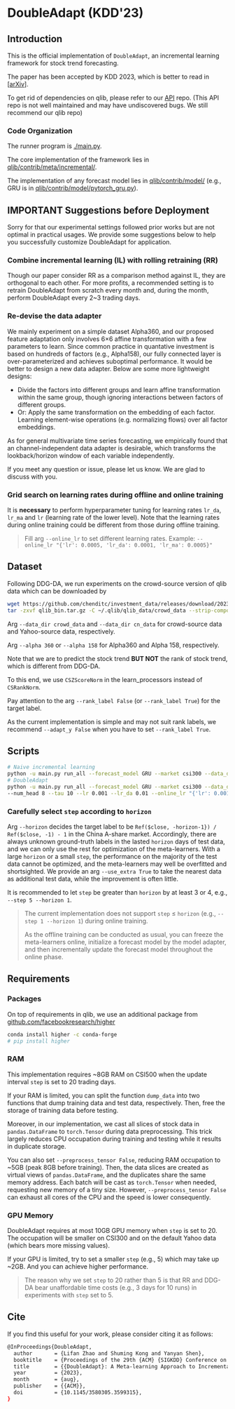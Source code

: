 # DoubleAdapt (KDD'23)

## Introduction
This is the official implementation of `DoubleAdapt`, an incremental learning framework for stock trend forecasting.

The paper has been accepted by KDD 2023, which is better to read in [[arXiv](https://arxiv.org/abs/2306.09862)].

To get rid of dependencies on qlib, please refer to our [API](https://github.com/SJTU-Quant/DoubleAdapt) repo. (This API repo is not well maintained and may have undiscovered bugs. We still recommend our qlib repo)

### Code Organization
The runner program is [./main.py](main.py).

The core implementation of the framework lies in [qlib/contrib/meta/incremental/](https://github.com/SJTU-Quant/qlib/blob/main/qlib/contrib/meta/incremental/).

The implementation of any forecast model lies in [qlib/contrib/model/](https://github.com/SJTU-Quant/qlib/blob/main/qlib/contrib/model/) (e.g., GRU is in [qlib/contrib/model/pytorch_gru.py](https://github.com/SJTU-Quant/qlib/blob/main/qlib/contrib/model/pytorch_gru.py)).

## IMPORTANT Suggestions before Deployment
Sorry for that our experimental settings followed prior works but are not optimal in practical usages. We provide some suggestions below to help you successfully customize DoubleAdapt for application.

### Combine incremental learning (IL) with rolling retraining (RR)
Though our paper consider RR as a comparison method against IL, they are orthogonal to each other. 
For more profits, a recommended setting is to retrain DoubleAdapt from scratch every month and, during the month, perform DoubleAdapt every 2~3 trading days.

### Re-devise the data adapter
We mainly experiment on a simple dataset Alpha360, and our proposed feature adaptation only involves 6$\times$6 affine transformation with a few parameters to learn. 
Since common practice in quantative investment is based on hundreds of factors (e.g., Alpha158), our fully connected layer is over-parameterized and achieves suboptimal performance. It would be better to design a new data adapter. Below are some more lightweight designs:
- Divide the factors into different groups and learn affine transformation within the same group, though ignoring interactions between factors of different groups.
- Or: Apply the same transformation on the embedding of each factor. Learning element-wise operations (e.g. normalizing flows) over all factor embeddings.

As for general multivariate time series forecasting, we empirically found that an channel-independent data adapter is desirable, which transforms the lookback/horizon window of each variable independently.

If you meet any question or issue, please let us know. We are glad to discuss with you.

### Grid search on learning rates during offline and online training
It is **necessary** to perform hyperparameter tuning for learning rates `lr_da`, `lr_ma` and `lr` (learning rate of the lower level). 
Note that the learning rates during online training could be different from those during offline training.

> Fill arg `--online_lr` to set different learning rates.
> Example: `--online_lr "{'lr': 0.0005, 'lr_da': 0.0001, 'lr_ma': 0.0005}"`

## Dataset
Following DDG-DA, we run experiments on the crowd-source version of qlib data which can be downloaded by
```bash
wget https://github.com/chenditc/investment_data/releases/download/2023-06-01/qlib_bin.tar.gz
tar -zxvf qlib_bin.tar.gz -C ~/.qlib/qlib_data/crowd_data --strip-components=2
```
Arg `--data_dir crowd_data` and `--data_dir cn_data` for crowd-source data and Yahoo-source data, respectively.

Arg `--alpha 360` or `--alpha 158` for Alpha360 and Alpha 158, respectively. 
 
Note that we are to predict the stock trend **BUT NOT** the rank of stock trend, which is different from DDG-DA.

To this end, we use `CSZScoreNorm` in the learn_processors instead of `CSRankNorm`.

Pay attention to the arg `--rank_label False` (or `--rank_label True`) for the target label. 

As the current implementation is simple and may not suit rank labels, we recommend `--adapt_y False` when you have to set `--rank_label True`.  

## Scripts
```bash
# Naive incremental learning
python -u main.py run_all --forecast_model GRU --market csi300 --data_dir crowd_data --rank_label False --naive True
# DoubleAdapt
python -u main.py run_all --forecast_model GRU --market csi300 --data_dir crowd_data --rank_label False \ 
--num_head 8 --tau 10 --lr 0.001 --lr_da 0.01 --online_lr "{'lr': 0.001, 'lr_da': 0.0001, 'lr_ma': 0.001}"
```

### Carefully select `step` according to `horizon`
Arg `--horizon` decides the target label to be `Ref($close, -horizon-1}) / Ref($close, -1) - 1` in the China A-share market. 
Accordingly, there are always unknown ground-truth labels in the lasted `horizon` days of test data, and we can only use the rest for optimization of the meta-learners.
With a large `horizon` or a small `step`, the performance on the majority of the test data cannot be optimized, 
and the meta-learners may well be overfitted and shortsighted.
We provide an arg `--use_extra True` to take the nearest data as additional test data, while the improvement is often little.

It is recommended to let `step` be greater than `horizon` by at least 3 or 4, e.g., `--step 5 --horizon 1`.

> The current implementation does not support `step` $\le$ `horizon` (e.g., `--step 1 --horizon 1`) during online training.
> 
> As the offline training can be conducted as usual, you can freeze the meta-learners online, initialize a forecast model by the model adapter, and then incrementally update the forecast model throughout the online phase.

## Requirements

### Packages
On top of requirements in qlib, we use an additional package from [github.com/facebookresearch/higher](https://github.com/facebookresearch/higher)
```bash
conda install higher -c conda-forge
# pip install higher
```

### RAM

This implementation requires ~8GB RAM on CSI500 when the update interval `step` is set to 20 trading days.

If your RAM is limited, you can split the function `dump_data` into two functions that dump training data and test data, respectively. 
Then, free the storage of training data before testing. 

Moreover, in our implementation, we cast all slices of stock data in `pandas.DataFrame` to `torch.Tensor` during data preprocessing.
This trick largely reduces CPU occupation during training and testing while it results in duplicate storage.

You can also set `--preprocess_tensor False`, reducing RAM occupation to ~5GB (peak 8GB before training). 
Then, the data slices are created as virtual views of `pandas.DataFrame`, and the duplicates share the same memory address. 
Each batch will be cast as `torch.Tensor` when needed, requesting new memory of a tiny size.
However, `--preprocess_tensor False` can exhaust all cores of the CPU and the speed is lower consequently.

### GPU Memory
DoubleAdapt requires at most 10GB GPU memory when `step` is set to 20. 
The occupation will be smaller on CSI300 and on the default Yahoo data (which bears more missing values).

If your GPU is limited, try to set a smaller `step` (e.g., 5) which may take up ~2GB. And you can achieve higher performance.

> The reason why we set `step` to 20 rather than 5 is that 
RR and DDG-DA bear unaffordable time costs (e.g., 3 days for 10 runs) in experiments with `step` set to 5.   

## Cite
If you find this useful for your work, please consider citing it as follows:
```bash
@InProceedings{DoubleAdapt,
  author       = {Lifan Zhao and Shuming Kong and Yanyan Shen},
  booktitle    = {Proceedings of the 29th {ACM} {SIGKDD} Conference on Knowledge Discovery and Data Mining},
  title        = {{DoubleAdapt}: A Meta-learning Approach to Incremental Learning for Stock Trend Forecasting},
  year         = {2023},
  month        = {aug},
  publisher    = {{ACM}},
  doi          = {10.1145/3580305.3599315},
}
```

